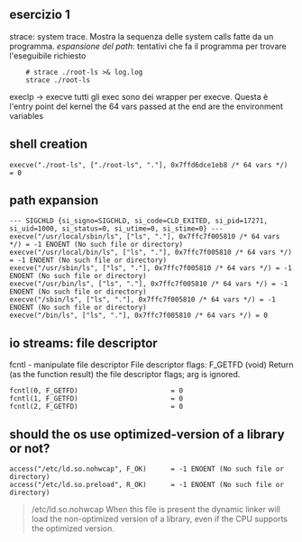 ## esercizio 1
strace: system trace. Mostra la sequenza delle system calls fatte da un programma.
*espansione del path*: tentativi che fa il programma per trovare l'eseguibile richiesto

```
	# strace ./root-ls >& log.log
	strace ./root-ls
```

execlp -> execve
	tutti gli exec sono dei wrapper per execve. Questa è l'entry point del kernel
	the 64 vars passed at the end are the environment variables

## shell creation
	execve("./root-ls", ["./root-ls", "."], 0x7ffd6dce1eb8 /* 64 vars */) = 0

## path expansion
	--- SIGCHLD {si_signo=SIGCHLD, si_code=CLD_EXITED, si_pid=17271, si_uid=1000, si_status=0, si_utime=0, si_stime=0} ---
	execve("/usr/local/sbin/ls", ["ls", "."], 0x7ffc7f005810 /* 64 vars */) = -1 ENOENT (No such file or directory)
	execve("/usr/local/bin/ls", ["ls", "."], 0x7ffc7f005810 /* 64 vars */) = -1 ENOENT (No such file or directory)
	execve("/usr/sbin/ls", ["ls", "."], 0x7ffc7f005810 /* 64 vars */) = -1 ENOENT (No such file or directory)
	execve("/usr/bin/ls", ["ls", "."], 0x7ffc7f005810 /* 64 vars */) = -1 ENOENT (No such file or directory)
	execve("/sbin/ls", ["ls", "."], 0x7ffc7f005810 /* 64 vars */) = -1 ENOENT (No such file or directory)
	execve("/bin/ls", ["ls", "."], 0x7ffc7f005810 /* 64 vars */) = 0

## io streams: file descriptor
fcntl - manipulate file descriptor
File descriptor flags: 
	F_GETFD (void)
	              Return  (as  the function result) the file descriptor flags; arg
	              is ignored.

	fcntl(0, F_GETFD)                       = 0
	fcntl(1, F_GETFD)                       = 0
	fcntl(2, F_GETFD)                       = 0

## should the os use optimized-version of a library or not?
	access("/etc/ld.so.nohwcap", F_OK)      = -1 ENOENT (No such file or directory)
	access("/etc/ld.so.preload", R_OK)      = -1 ENOENT (No such file or directory)

>   /etc/ld.so.nohwcap
>   When this file is present the dynamic linker will load the non-optimized version of a library, even if the CPU supports the optimized version.
